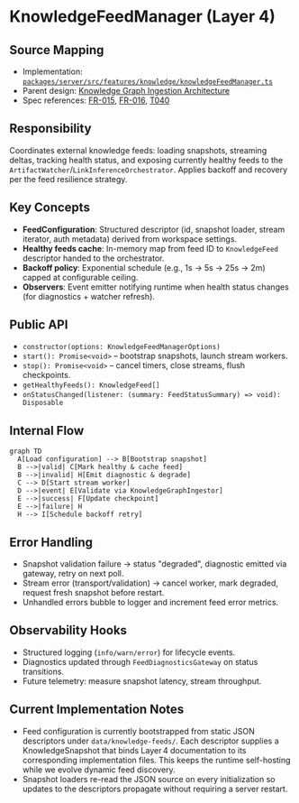 # KnowledgeFeedManager (Layer 4)

## Source Mapping
- Implementation: [`packages/server/src/features/knowledge/knowledgeFeedManager.ts`](../../../packages/server/src/features/knowledge/knowledgeFeedManager.ts)
- Parent design: [Knowledge Graph Ingestion Architecture](../../layer-3/knowledge-graph-ingestion.mdmd.md)
- Spec references: [FR-015](../../../specs/001-link-aware-diagnostics/spec.md#functional-requirements), [FR-016](../../../specs/001-link-aware-diagnostics/spec.md#functional-requirements), [T040](../../../specs/001-link-aware-diagnostics/tasks.md)

## Responsibility
Coordinates external knowledge feeds: loading snapshots, streaming deltas, tracking health status, and exposing currently healthy feeds to the `ArtifactWatcher`/`LinkInferenceOrchestrator`. Applies backoff and recovery per the feed resilience strategy.

## Key Concepts
- **FeedConfiguration**: Structured descriptor (id, snapshot loader, stream iterator, auth metadata) derived from workspace settings.
- **Healthy feeds cache**: In-memory map from feed ID to `KnowledgeFeed` descriptor handed to the orchestrator.
- **Backoff policy**: Exponential schedule (e.g., 1s → 5s → 25s → 2m) capped at configurable ceiling.
- **Observers**: Event emitter notifying runtime when health status changes (for diagnostics + watcher refresh).

## Public API
- `constructor(options: KnowledgeFeedManagerOptions)`
- `start(): Promise<void>` – bootstrap snapshots, launch stream workers.
- `stop(): Promise<void>` – cancel timers, close streams, flush checkpoints.
- `getHealthyFeeds(): KnowledgeFeed[]`
- `onStatusChanged(listener: (summary: FeedStatusSummary) => void): Disposable`

## Internal Flow
```mermaid
graph TD
  A[Load configuration] --> B[Bootstrap snapshot]
  B -->|valid| C[Mark healthy & cache feed]
  B -->|invalid| H[Emit diagnostic & degrade]
  C --> D[Start stream worker]
  D -->|event| E[Validate via KnowledgeGraphIngestor]
  E -->|success| F[Update checkpoint]
  E -->|failure| H
  H --> I[Schedule backoff retry]
```

## Error Handling
- Snapshot validation failure → status "degraded", diagnostic emitted via gateway, retry on next poll.
- Stream error (transport/validation) → cancel worker, mark degraded, request fresh snapshot before restart.
- Unhandled errors bubble to logger and increment feed error metrics.

## Observability Hooks
- Structured logging (`info/warn/error`) for lifecycle events.
- Diagnostics updated through `FeedDiagnosticsGateway` on status transitions.
- Future telemetry: measure snapshot latency, stream throughput.

## Current Implementation Notes
- Feed configuration is currently bootstrapped from static JSON descriptors under `data/knowledge-feeds/`. Each descriptor supplies a KnowledgeSnapshot that binds Layer 4 documentation to its corresponding implementation files. This keeps the runtime self-hosting while we evolve dynamic feed discovery.
- Snapshot loaders re-read the JSON source on every initialization so updates to the descriptors propagate without requiring a server restart.
